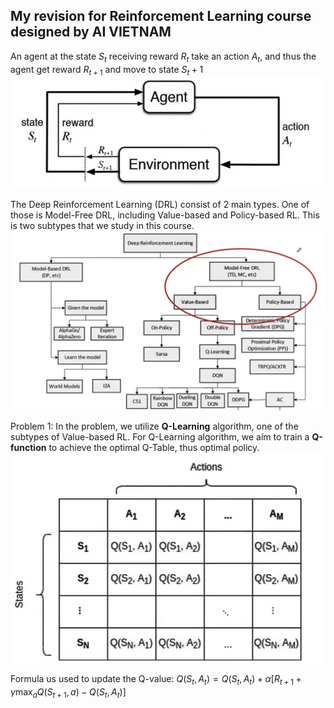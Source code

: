 ## My revision for Reinforcement Learning course designed by AI VIETNAM

An agent at the state $S_t$ receiving reward $R_t$ take an action $A_t$, and thus the agent get reward $R_{t+1}$ and move to state ${S_t+1}$ 
![RL overview](images/RL.jpg)

The Deep Reinforcement Learning (DRL) consist of 2 main types. One of those is Model-Free DRL, including Value-based and Policy-based RL. This is two subtypes that we study in this course. 
![RL overview 1](images/RL1.png)

Problem 1: 
In the problem, we utilize **Q-Learning** algorithm, one of the subtypes of Value-based RL. 
For Q-Learning algorithm, we aim to train a **Q-function** to achieve the optimal Q-Table, thus optimal policy. 
![RL overview 2](images/RL2.jpg)

Formula us used to update the Q-value:
$Q\left(S_t, A_t\right)=Q\left(S_t, A_t\right)+\alpha\left[R_{t+1}+\gamma \max _a Q\left(S_{t+1}, a\right)-Q\left(S_t, A_t\right)\right]$

